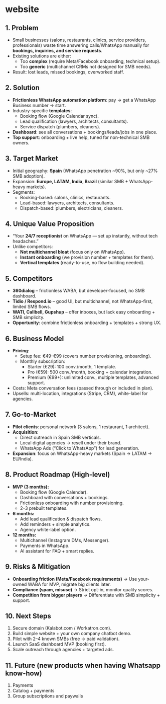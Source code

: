 # website

## 1. Problem
- Small businesses (salons, restaurants, clinics, service providers, professionals) waste time answering calls/WhatsApp manually for **bookings, inquiries, and service requests**.
- Existing solutions are either:
  - Too **complex** (require Meta/Facebook onboarding, technical setup).
  - Too **generic** (multichannel CRMs not designed for SMB needs).
- Result: lost leads, missed bookings, overworked staff.



## 2. Solution
- **Frictionless WhatsApp automation platform**: pay → get a WhatsApp Business number → start.
- Industry-specific **templates**:
  - Booking flow (Google Calendar sync).
  - Lead qualification (lawyers, architects, consultants).
  - Service dispatch (plumbers, cleaners).
- **Dashboard**: see all conversations + bookings/leads/jobs in one place.
- **Top support**: onboarding + live help, tuned for non-technical SMB owners.


## 3. Target Market
- Initial geography: **Spain** (WhatsApp penetration ~90%, but only ~27% SMB adoption).
- Expansion: **Europe, LATAM, India, Brazil** (similar SMB + WhatsApp-heavy markets).
- Segments:
  - Booking-based: salons, clinics, restaurants.
  - Lead-based: lawyers, architects, consultants.
  - Dispatch-based: plumbers, electricians, cleaners.


## 4. Unique Value Proposition
- “Your **24/7 receptionist** on WhatsApp — set up instantly, without tech headaches.”
- Unlike competitors:
  - **Not multichannel bloat** (focus only on WhatsApp).
  - **Instant onboarding** (we provision number + templates for them).
  - **Vertical templates** (ready-to-use, no flow building needed).


## 5. Competitors
- **360dialog** – frictionless WABA, but developer-focused, no SMB dashboard.
- **Tidio / Respond.io** – good UI, but multichannel, not WhatsApp-first, limited SMB flows.
- **WATI, Callbell, Gupshup** – offer inboxes, but lack easy onboarding + SMB simplicity.
- **Opportunity**: combine frictionless onboarding + templates + strong UX.


## 6. Business Model
- **Pricing**:
  - Setup fee: €49–€99 (covers number provisioning, onboarding).
  - Monthly subscription:
    - Starter (€29): 100 conv./month, 1 template.
    - Pro (€59): 500 conv./month, booking + calendar integration.
    - Premium (€99+): unlimited conv., multiple templates, advanced support.
- Costs: Meta conversation fees (passed through or included in plan).
- Upsells: multi-location, integrations (Stripe, CRM), white-label for agencies.


## 7. Go-to-Market
- **Pilot clients**: personal network (3 salons, 1 restaurant, 1 architect).
- **Acquisition**:
  - Direct outreach in Spain SMB verticals.
  - Local digital agencies → resell under their brand.
  - WhatsApp Ads (“Click to WhatsApp”) for lead generation.
- **Expansion**: focus on WhatsApp-heavy markets (Spain → LATAM → EU/India).


## 8. Product Roadmap (High-level)
- **MVP (3 months):**
  - Booking flow (Google Calendar).
  - Dashboard with conversations + bookings.
  - Frictionless onboarding with number provisioning.
  - 2–3 prebuilt templates.
- **6 months:**
  - Add lead qualification & dispatch flows.
  - Add reminders + simple analytics.
  - Agency white-label option.
- **12 months:**
  - Multichannel (Instagram DMs, Messenger).
  - Payments in WhatsApp.
  - AI assistant for FAQ + smart replies.


## 9. Risks & Mitigation
- **Onboarding friction (Meta/Facebook requirements)** → Use your-owned WABA for MVP, migrate big clients later.
- **Compliance (spam, misuse)** → Strict opt-in, monitor quality scores.
- **Competition from bigger players** → Differentiate with SMB simplicity + support.


## 10. Next Steps
1. Secure domain (Kalabot.com / Workatron.com).
2. Build simple website + your own company chatbot demo.
3. Pilot with 2–4 known SMBs (free → paid validation).
4. Launch SaaS dashboard MVP (booking first).
5. Scale outreach through agencies + targeted ads.


## 11. Future (new products when having Whatsapp know-how)
1. Payments
2. Catalog + payments
3. Group subscriptions and paywalls
